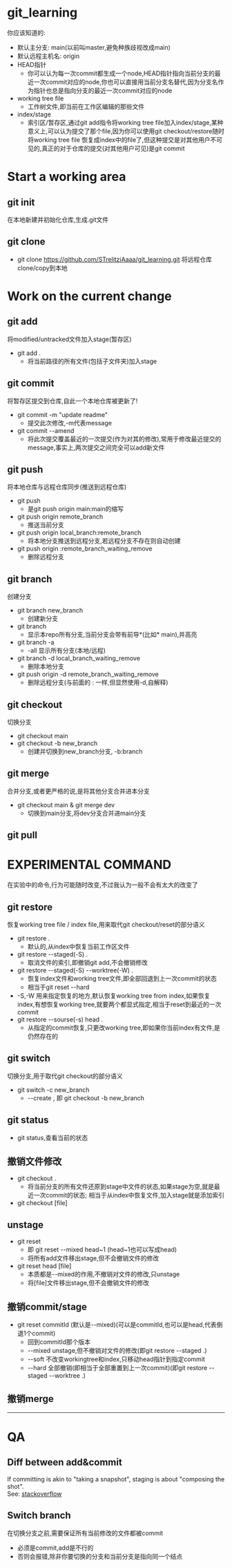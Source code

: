 # git_learning
你应该知道的:
- 默认主分支: main(以前叫master,避免种族歧视改成main)
- 默认远程主机名: origin
- HEAD指针
  - 你可以认为每一次commit都生成一个node,HEAD指针指向当前分支的最近一次commit对应的node,你也可以直接用当前分支名替代,因为分支名作为指针也总是指向分支的最近一次commit对应的node
- working tree file
  - 工作树文件,即当前在工作区编辑的那些文件
- index/stage
  - 索引区/暂存区,通过git add指令将working tree file加入index/stage,某种意义上,可以认为提交了那个file,因为你可以使用git checkout/restore随时将working tree file 恢复成index中的file了,但这种提交是对其他用户不可见的,真正的对于仓库的提交(对其他用户可见)是git commit
# Start a working area
## git init
在本地新建并初始化仓库,生成.git文件
## git clone
- git clone https://github.com/STrelitziAaaa/git_learning.git
将远程仓库clone/copy到本地
# Work on the current change
## git add
将modified/untracked文件加入stage(暂存区)
- git add .
  - 将当前路径的所有文件(包括子文件夹)加入stage
## git commit
将暂存区提交到仓库,自此一个本地仓库被更新了!
- git commit -m "update readme"
  - 提交此次修改,-m代表message
- git commit --amend
  - 将此次提交覆盖最近的一次提交(作为对其的修改),常用于修改最近提交的message,事实上,两次提交之间完全可以add新文件
## git push
将本地仓库与远程仓库同步(推送到远程仓库)
- git push
  - 是git push origin main:main的缩写
- git push origin remote_branch
  - 推送当前分支
- git push origin local_branch:remote_branch
  - 将本地分支推送到远程分支,若远程分支不存在则自动创建
- git push origin :remote_branch_waiting_remove
  - 删除远程分支

## git branch
创建分支
- git branch new_branch
  - 创建新分支
- git branch
  - 显示本repo所有分支,当前分支会带有前导*(比如* main),并高亮
- git branch -a
  - -all 显示所有分支(本地/远程)
- git branch -d local_branch_waiting_remove
  - 删除本地分支
- git push origin -d remote_branch_waiting_remove
  - 删除远程分支(与前面的 : 一样,但显然使用-d,自解释)

## git checkout
切换分支
- git checkout main
- git checkout -b new_branch
  - 创建并切换到new_branch分支, -b:branch

## git merge
合并分支,或者更严格的说,是将其他分支合并进本分支
- git checkout main & git merge dev
  - 切换到main分支,将dev分支合并进main分支

## git pull

# EXPERIMENTAL COMMAND
在实验中的命令,行为可能随时改变,不过我认为一般不会有太大的改变了
## git restore
恢复working tree file / index file,用来取代git checkout/reset的部分语义
- git restore .
  - 默认的,从index中恢复当前工作区文件
- git restore --staged(-S) .
  - 取消文件的索引,即撤销git add,不会撤销修改
- git restore --staged(-S) --worktree(-W) .
  - 恢复index文件和working tree文件,即全部回退到上一次commit的状态
  - 相当于git reset --hard
- -S,-W 用来指定恢复的地方,默认恢复working tree from index,如果恢复index,有想恢复working tree,就要两个都显式指定,相当于reset到最近的一次commit
- git restore --sourse(-s) head .
  - 从指定的commit恢复,只更改working tree,即如果你当前index有文件,是仍然存在的
## git switch
切换分支,用于取代git checkout的部分语义
- git switch -c new_branch
  - --create , 即 git checkout -b new_branch 

## git status
- git status,查看当前的状态
## 撤销文件修改
- git checkout .
  - 将当前分支的所有文件还原到stage中文件的状态,如果stage为空,就是最近一次commit的状态; 相当于从index中恢复文件,加入stage就是添加索引
- git checkout [file]
## unstage
- git reset 
  - 即 git reset --mixed head~1 (head~1也可以写成head)
  - 将所有add文件移出stage,但不会撤销文件的修改
- git reset head [file]
  - 本质都是--mixed的作用,不撤销对文件的修改,只unstage
  - 将[file]文件移出stage,但不会撤销文件的修改
## 撤销commit/stage
- git reset commitId (默认是--mixed)(可以是commitId,也可以是head,代表倒退1个commit)
  - 回到commitId那个版本
  - --mixed unstage,但不撤销对文件的修改(即git restore --staged .)
  - --soft 不改变workingtree和index,只移动head指针到指定commit
  - --hard 全部撤销(即相当于全部重置到上一次commit)(即git restore --staged --worktree .)
## 撤销merge
---
# QA
## Diff between add&commit
If committing is akin to "taking a snapshot", staging is about "composing the shot".   
See: [stackoverflow](https://stackoverflow.com/questions/25351450/what-does-adding-to-the-index-really-mean-in-git)

## Switch branch
在切换分支之前,需要保证所有当前修改的文件都被commit
  - 必须是commit,add是不行的
  - 否则会报错,除非你要切换的分支和当前分支是指向同一个结点

